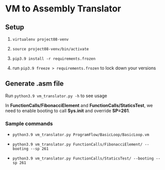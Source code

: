 # VM to Assembly Translator

## Setup

1. `virtualenv project08-venv`

1. `source project08-venv/bin/activate`

1. `pip3.9 install -r requirements.frozen`

1. run `pip3.9 freeze > requirements.frozen` to lock down your versions

## Generate .asm file

Run `python3.9 vm_translator.py -h` to see usage

In **FunctionCalls/FibonacciElement** and **FunctionCalls/StaticsTest**, we need to enable booting to call **Sys.init**
and override **SP=261**.

### Sample commands

* `python3.9 vm_translator.py ProgramFlow/BasicLoop/BasicLoop.vm`

* `python3.9 vm_translator.py FunctionCalls/FibonacciElement/ --booting --sp 261`

* `python3.9 vm_translator.py FunctionCalls/StaticsTest/ --booting --sp 261`
